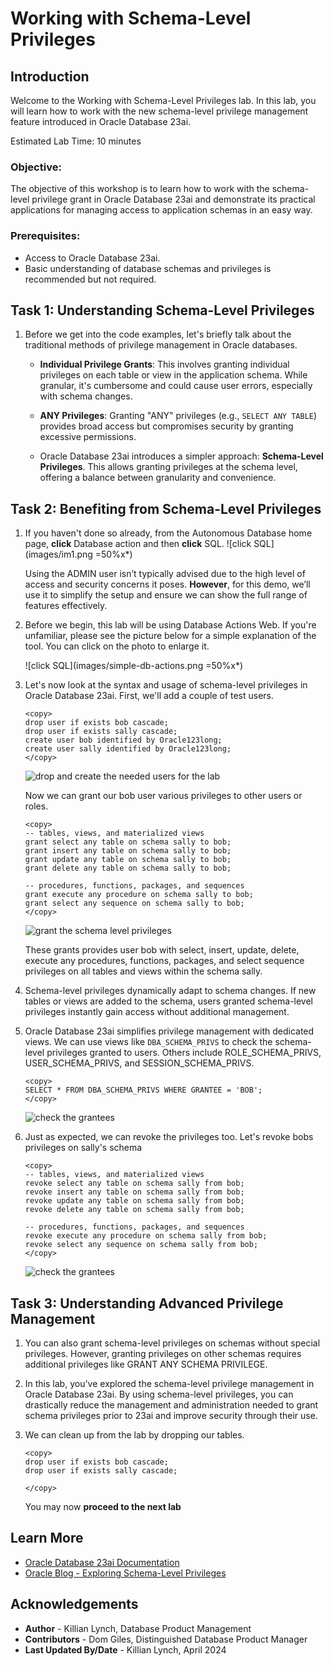 # Working with Schema-Level Privileges

## Introduction

Welcome to the Working with Schema-Level Privileges lab. In this lab, you will learn how to work with the new schema-level privilege management feature introduced in Oracle Database 23ai. 

Estimated Lab Time: 10 minutes

### Objective:
The objective of this workshop is to learn how to work with the schema-level privilege grant in Oracle Database 23ai and demonstrate its practical applications for managing access to application schemas in an easy way. 

### Prerequisites:
- Access to Oracle Database 23ai.
- Basic understanding of database schemas and privileges is recommended but not required.

## Task 1: Understanding Schema-Level Privileges

1. Before we get into the code examples, let's briefly talk about the traditional methods of privilege management in Oracle databases.

    * **Individual Privilege Grants**: This involves granting individual privileges on each table or view in the application schema. While granular, it's cumbersome and could cause user errors, especially with schema changes.

    * **ANY Privileges**: Granting "ANY" privileges (e.g., `SELECT ANY TABLE`) provides broad access but compromises security by granting excessive permissions.

    * Oracle Database 23ai introduces a simpler approach: **Schema-Level Privileges**. This allows granting privileges at the schema level, offering a balance between granularity and convenience.

## Task 2: Benefiting from Schema-Level Privileges

1. If you haven't done so already, from the Autonomous Database home page, **click** Database action and then **click** SQL.
    ![click SQL](images/im1.png =50%x*)

    Using the ADMIN user isn’t typically advised due to the high level of access and security concerns it poses. **However**, for this demo, we’ll use it to simplify the setup and ensure we can show the full range of features effectively. 

2. Before we begin, this lab will be using Database Actions Web. If you're unfamiliar, please see the picture below for a simple explanation of the tool. You can click on the photo to enlarge it.

    ![click SQL](images/simple-db-actions.png =50%x*)

2. Let's now look at the syntax and usage of schema-level privileges in Oracle Database 23ai. First, we'll add a couple of test users.

    ```
    <copy>
    drop user if exists bob cascade;
    drop user if exists sally cascade;
    create user bob identified by Oracle123long;
    create user sally identified by Oracle123long;
    </copy>
    ```
    ![drop and create the needed users for the lab](images/im2.png " ")

    Now we can grant our bob user various privileges to other users or roles. 

    ```
    <copy>
    -- tables, views, and materialized views
    grant select any table on schema sally to bob;
    grant insert any table on schema sally to bob;
    grant update any table on schema sally to bob;
    grant delete any table on schema sally to bob;

    -- procedures, functions, packages, and sequences
    grant execute any procedure on schema sally to bob;
    grant select any sequence on schema sally to bob;
    </copy>
    ```

    ![grant the schema level privileges](images/im3.png " ")

    These grants provides user bob with select, insert, update, delete, execute any procedures, functions, packages, and select sequence privileges on all tables and views within the schema sally. 

3. Schema-level privileges dynamically adapt to schema changes. If new tables or views are added to the schema, users granted schema-level privileges instantly gain access without additional management.

4. Oracle Database 23ai simplifies privilege management with dedicated views. We can use views like `DBA_SCHEMA_PRIVS` to check the schema-level privileges granted to users. Others include ROLE\_SCHEMA\_PRIVS, USER\_SCHEMA\_PRIVS, and SESSION\_SCHEMA\_PRIVS.

    ```
    <copy>
    SELECT * FROM DBA_SCHEMA_PRIVS WHERE GRANTEE = 'BOB';
    </copy>
    ```
    ![check the grantees](images/im4.png " ")

5. Just as expected, we can revoke the privileges too. Let's revoke bobs privileges on sally's schema

    ```
    <copy>
    -- tables, views, and materialized views
    revoke select any table on schema sally from bob;
    revoke insert any table on schema sally from bob;
    revoke update any table on schema sally from bob;
    revoke delete any table on schema sally from bob;

    -- procedures, functions, packages, and sequences
    revoke execute any procedure on schema sally from bob;
    revoke select any sequence on schema sally from bob;
    </copy>
    ```
    ![check the grantees](images/im5.png " ")


## Task 3: Understanding Advanced Privilege Management

1. You can also grant schema-level privileges on schemas without special privileges. However, granting privileges on other schemas requires additional privileges like GRANT ANY SCHEMA PRIVILEGE.

3. In this lab, you've explored the schema-level privilege management in Oracle Database 23ai. By using schema-level privileges, you can drastically reduce the management and administration needed to grant schema privileges prior to 23ai and improve security through their use.

4. We can clean up from the lab by dropping our tables.

    ```
    <copy>
    drop user if exists bob cascade;
    drop user if exists sally cascade;

    </copy>
    ```
    You may now **proceed to the next lab** 


## Learn More

- [Oracle Database 23ai Documentation](https://docs.oracle.com/en/database/oracle/oracle-database/index.html)
- [Oracle Blog - Exploring Schema-Level Privileges](https://blogs.oracle.com/cloudsecurity/post/schemalevel-privilege-grants-with-database-23c)

## Acknowledgements
* **Author** - Killian Lynch, Database Product Management
* **Contributors** - Dom Giles, Distinguished Database Product Manager
* **Last Updated By/Date** - Killian Lynch, April 2024
